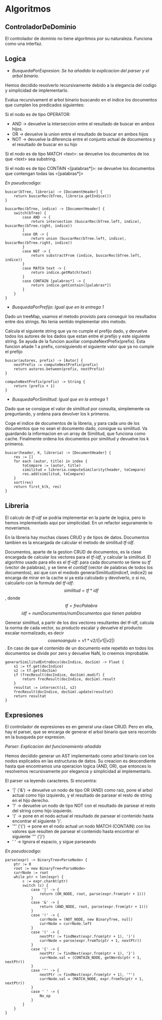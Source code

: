 # Algoritmos


## ControladorDeDominio
El controlador de dominio no tiene algoritmos por su naturaleza. Funciona como una interfaz.

## Logica

- _BusquedaPorExpresion_: *Se ha añadido la explicacion del parser y el arbol binario.*

Hemos decidido resolverlo recursivamente debido a la elegancia del codigo y simplicidad de implementarlo.

Evalua recursivament el arbol binario buscando en el indice los documentos que cumplen los predicados siguientes:

Si el nodo es de tipo OPERATOR: 
- AND -> devuelve la interseccion entre el resultado de buscar en ambos hijos. 
- OR -> devuelve la union entre el resultado de buscar en ambos hijos
- NOT -> devuelve la diferencia entre el conjunto actual de documentos y el resultado de buscar en su hijo

Si el nodo es de tipo MATCH \<text>: se devuelve los documentos de los que \<text> sea substring.

Si el nodo es de tipo CONTAIN \<[palabras*]>: se devuelve los documentos que contengan todas las \<[palabras*]>

_En pseudocodigo:_

```
buscar(bTree, libreria) -> [DocumentHeader] {
    return buscarRec(bTree, libreria.getIndice())
}
```

```
buscarRec(bTree, indice) -> [DocumentHeader] {
    switch(bTree) {
        case AND -> {
			return intersection (buscarRec(bTree.left, indice), buscarRec(bTree.right, indice))
		}
        case OR -> {
			return union (buscarRec(bTree.left, indice), buscarRec(bTree.right, indice))
		}
        case NOT -> {
			return substractFrom (indice, buscarRec(bTree.left, indice))
		}
        case MATCH text -> {
			return indice.getMatch(text)
		}
        case CONTAIN [palabras*] -> {
			return indice.getContain([palabras*])
		}
    }
}
```

- _BusquedaPorPrefijo_: *Igual que en la entrega 1*

Dado un treeMap, usamos el metodo provisto para conseguir los resultados entre dos strings. No tenia sentido implementar otro metodo.

Calcula el siguiente string que ya no cumple el prefijo dado, y devuelve todos los autores de los dados que estan entre el prefijo y este siguiente string. Se ayuda de la funcion auxiliar computeNextPrefix(prefix). Esta funcion añade 1 a prefix, consiguiendo el siguiente valor que ya no cumple el prefijo

```
buscar(autores, prefix) -> [Autor] {
	nextPrefix := computeNextPrefix(prefix)
	return autores.between(prefix, nextPrefix)
}
```
```
computeNextPrefix(prefix) -> String {
	return (prefix + 1)
}
```
- _BusquedaPorSimilitud_: *Igual que en la entrega 1*

Dado que se consigue el valor de similitud por consulta, simplemente va preguntando, y ordena para devolver los k primeros.

Coge el indice de documentos de la libreria, y para
cada uno de los documentos que no sean el documento dado, consigue su similitud. Va guardando la informacion en un array de Similitud, que funciona como cache. Finalmente ordena los documentos por similitud y devuelve los k primeros.

```
buscar(header, K, libreria) -> [DocumentHeader] {
	res := []
	for each (autor, title) in index {
		toCompare := (autor, title)
		similitud = libreria.computeSimilarity(header, toCompare)
		res.add(similitud, toCompare)
	}
    sort(res)
	return first_k(k, res)
}
```

## Libreria

El calculo de _tf-idf_ se podria implementar en la parte de logica, pero lo hemos implementado aqui por simplicidad. En un refactor seguramente lo moveriamos.

En la libreria hay muchas clases CRUD y de tipos de datos. Documentos tambien es la encargada de calcular el metodo de similitud _tf-idf_.

Documentos, aparte de la gestion CRUD de documentos, es la clase encargada de calcular los vectores para el _tf-idf_, y calcular la similitud. 
El algoritmo usado para ello es el _tf-idf_: para cada documento se tiene su _tf_ (vector de palabras), y se tiene el _contidf_ (vector de palabras de todos los documentos), asi que con el medodo generarSimilitud(indice1, indice2) se encarga de mirar en la cache si ya esta calculado y devolverlo, o si no, calcularlo con la formula del _tf-idf_:
$$
similitud = tf*idf
$$
, donde 
$$ tf = frecPalabra$$
$$idf = numDocumentos / numDocumentos \  que \  tienen \  palabra$$

Generar similitud, a partir de los dos vectores resultantes
del tf-idf, calcula la norma de cada vector, su producto escalar y devuelve el producto escalar normalizado, es decir 
$$
coseno angulo = v1*v2/(|v1||v2|)
$$.
En caso de que el contenido de un documento este repetido en todos los documentos se divide por zero y devuelve NaN, lo creemos improbable.

```
generarSimilitudEntreDocs(docIndice, docSim) -> Float {
	s1 := tf.get(docIndice)
	s2 := tf.get(docSim)
	if (frecResult(docIndice, docSim).modif) {
		return frecResult(docIndice, docSim).result
	}
	resultat := intersect(s1, s2)
	frecResult(docIndice, docSim).update(resultat)
	return resultat
}
```

## Expresiones

El controlador de expresiones es en general una clase CRUD. Pero en ella, hay el parser, que se encarga de generar el arbol binario que sera recorrido en la busqueda por expresion.

_Parser_: *Explicacion del funcionamiento añadida*

Hemos decidido generar un AST implementado como arbol binario con los nodos explicados en las estructuras de datos. Su creacion es descendiente hasta que encontramos una operacion logica (AND, OR), que entonces lo resolvemos recursivamente por elegancia y simplicidad al implementarlo.

El parser va leyendo caracteres. Si encuentra:
- '|' ('&') -> devuelve un nodo de tipo OR (AND) como raiz, pone el arbol actual como hijo izquierdo, y el resultado de parsear el resto de string en el hijo derecho.
- '!' -> devuelve un nodo de tipo NOT con el resultado de parsear el resto del string como hijo izquierdo. 
- '(' -> pone en el nodo actual el resultado de parsear el contenido hasta encontrar el siguiente ')'.
- '"' ('{') -> pone en el nodo actual un nodo MATCH (CONTAIN) con los valores que resulten de parsear el contenido hasta encontrar el siguiente '"' ('}')
- ' ' -> Ignora el espacio, y sigue parseando

_En pseudocodigo:_

```
parse(expr) -> BinaryTree<ParseNode> {
    ptr := 0
	root := new BinaryTree<ParseNode>
	currNode := root
	while ptr < len(expr) {
		c := expr.charAt(ptr)
		switch (c) {
			case '|' -> {
				return (OR_NODE, root, parse(expr.from(ptr + 1)))
			}
			case '&' -> {
				return (AND_NODE, root, parse(expr.from(ptr + 1)))
			}
			case '!' -> {
				currNode = (NOT_NODE, new BinaryTree, null)
				currNode = currNode.left
			}
			case '(' -> {
				nextPtr := findNext(expr.from(ptr + 1), ')')
				currNode = parse(expr.fromTo(ptr + 1, nextPtr))
			}
			case '{' -> {
				nextPtr := findNext(expr.from(ptr + 1), '}')
				currNode.val = (CONTAIN_NODE, getWords(ptr + 1, nextPtr))
			}
			case '"' -> {
				nextPtr := findNext(expr.from(ptr + 1), '"')
				currNode.val = (MATCH_NODE, expr.fromTo(ptr + 1, nextPtr))
			}
			case ' ' -> {
				No_op
			}
		}
	}
}
